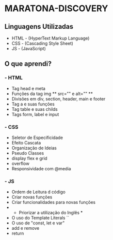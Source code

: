 # MARATONA-DISCOVERY

## Linguagens Utilizadas
- HTML - (HyperText Markup Language)
- CSS - (Cascading Style Sheet)
- JS - (JavaScript)

## O que aprendi?
### - HTML
  - Tag head e meta
  - Funções da tag img ** src="" e alt="" **
  - Divisões em div, section, header, main e footer
  - Tag a e suas funções
  - Tag table e suas childs
  - Tags form, label e input
 
### - CSS
  - Seletor de Especificidade
  - Efeito Cascata
  - Organização de Ideias
  - Pseudo Classes
  - display flex e grid
  - overflow
  - Responsividade com @media
  
### - JS
  - Ordem de Leitura d código
  - Criar novas funções
  - Criar funcionalidades para novas funções
  - * Priorizar a utilização do Inglês *
  - O uso do Template Literals ``
  - O uso de "const, let e var"
  - add e remove
  - return
